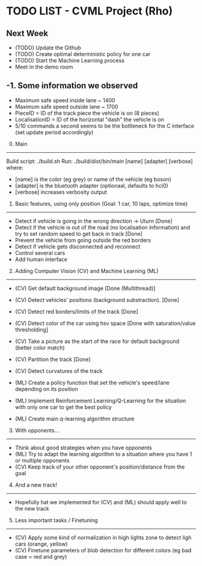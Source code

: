 TODO LIST - CVML Project (Rho)
==============================


Next Week
---------
- (TODO) Update the Github
- (TODO) Create optimal deterministic policy for one car
- (TODO) Start the Machine Learning process
- Meet in the demo room

-1. Some information we observed
--------------------------------
- Maximum safe speed inside lane ~ 1400
- Maximum safe speed outside lane ~ 1700
- PieceID = ID of the track piece the vehicle is on (8 pieces)
- LocalisationID = ID of the horizontal "dash" the vehicle is on
- 5/10 commands a second seems to be the botlleneck for the C interface (set update period accordingly)

0. Main
-------
Build script: ./build.sh
Run: ./build/dist/bin/main [name] [adapter] [verbose]
where:
 - [name] is the color (eg grey) or name of the vehicle (eg boson)
 - [adapter] is the bluetooth adapter (optionaal, defaults to hci0)
 - [verbose] increases verbosity output


1. Basic features, using only position (Goal: 1 car, 10 laps, optimize time)
----------------------------------------------------------------------------
- Detect if vehicle is going in the wrong direction -> Uturn [Done]
- Detect if the vehicle is out of the road (no localisation information) and try to set random speed to get back in track [Done]
- Prevent the vehicle from going outside the red borders
- Detect if vehicle gets disconnected and reconnect
- Control several cars
- Add human interface


2. Adding Computer Vision (CV) and Machine Learning (ML) 
--------------------------------------------------------
- (CV) Get default background image				[Done (Multithread)]
- (CV) Detect vehicles' positions (background substraction).   [Done]
- (CV) Detect red borders/limits of the track	  		[Done]
- (CV) Detect color of the car using hsv space   [Done with saturation/value thresholding]
- (CV) Take a picture as the start of the race for default background (better color match)
- (CV) Partition the track   [Done]
- (CV) Detect curvatures of the track

- (ML) Create a policy function that set the vehicle's speed/lane depending on its position
- (ML) Implement Reinforcement Learning/Q-Learning for the situation with only one car to get the best policy
- (ML) Create main q-learning algorithm structure


3. With opponents...
---------------------
- Think about good strategies when you have opponents
- (ML) Try to adapt the learning algorithm to a situation where you have 1 or multiple opponents
- (CV) Keep track of your other opponent's position/distance from the goal


4. And a new track!
-------------------
- Hopefully hat we implemented for (CV) and (ML) should apply well to the new track


5. Less important tasks / Finetuning
-------------------------------------
- (CV) Apply some kind of normalization in high lights zone to detect ligh cars (orange, yellow)
- (CV) Finetune parameters of blob detection for different colors (eg bad case = red and grey)
